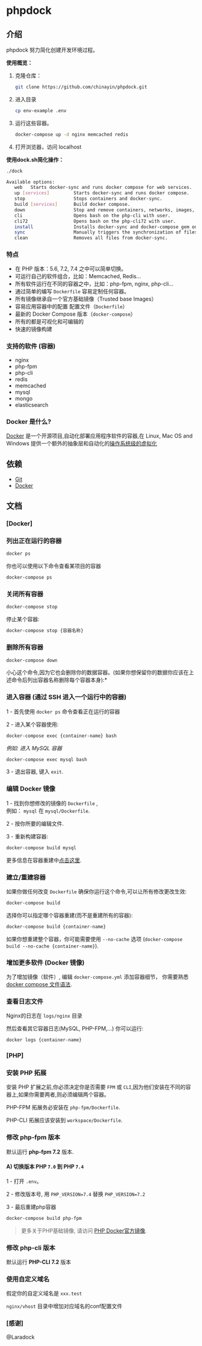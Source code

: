 # phpdock

<a name="Intro"></a>
## 介绍

phpdock 努力简化创建开发环境过程。

**使用概览：**

1. 克隆仓库：
    ```bash
    git clone https://github.com/chinayin/phpdock.git
    ```

2. 进入目录
    ```bash
    cp env-example .env
    ```

3. 运行这些容器。
    ```bash
    docker-compose up -d nginx memcached redis
    ```

4. 打开浏览器，访问 localhost

**使用dock.sh简化操作：**
```bash
./dock

Available options:
   web   Starts docker-sync and runs docker compose for web services.
   up [services]         Starts docker-sync and runs docker compose.
   stop                  Stops containers and docker-sync.
   build [services]      Build docker compose.
   down                  Stop and remove containers, networks, images, and volumes and docker-sync.
   cli                   Opens bash on the php-cli with user.
   cli72                 Opens bash on the php-cli72 with user.
   install               Installs docker-sync and docker-compose gem on the host machine.
   sync                  Manually triggers the synchronization of files.
   clean                 Removes all files from docker-sync.

```

<a name="features"></a>
### 特点

- 在 PHP 版本：5.6, 7.2, 7.4 之中可以简单切换。
- 可运行自己的软件组合，比如：Memcached, Redis...
- 所有软件运行在不同的容器之中，比如：php-fpm, nginx, php-cli...
- 通过简单的编写 `Dockerfile` 容易定制任何容器。
- 所有镜像继承自一个官方基础镜像（Trusted base Images）
- 容易应用容器中的配置 配置文件（`Dockerfile`）
- 最新的 Docker Compose 版本（`docker-compose`）
- 所有的都是可视化和可编辑的
- 快速的镜像构建

<a name="Supported-Containers"></a>
### 支持的软件 (容器)

- nginx
- php-fpm
- php-cli
- redis
- memcached
- mysql
- mongo
- elasticsearch

<a name="what-is-docker"></a>
### Docker 是什么?

[Docker](https://www.docker.com) 是一个开源项目,自动化部署应用程序软件的容器,在 Linux, Mac OS and Windows 提供一个额外的抽象层和自动化的[操作系统级的虚拟化](https://en.wikipedia.org/wiki/Operating-system-level_virtualization)

<a name="Requirements"></a>
## 依赖

- [Git](https://git-scm.com/downloads)       
- [Docker](https://www.docker.com/products/docker/)

<a name="Documentation"></a>
## 文档

<a name="Docker"></a>
### [Docker]

<a name="List-current-running-Containers"></a>
### 列出正在运行的容器
```bash
docker ps
```

你也可以使用以下命令查看某项目的容器
```bash
docker-compose ps
```

<a name="Close-all-running-Containers"></a>
### 关闭所有容器
```bash
docker-compose stop
```

停止某个容器:

```bash
docker-compose stop {容器名称}
```

<a name="Delete-all-existing-Containers"></a>
### 删除所有容器
```bash
docker-compose down
```

小心这个命令,因为它也会删除你的数据容器。(如果你想保留你的数据你应该在上述命令后列出容器名称删除每个容器本身):*

<a name="Enter-Container"></a>
### 进入容器 (通过 SSH 进入一个运行中的容器)

1 - 首先使用 `docker ps` 命令查看正在运行的容器

2 - 进入某个容器使用:

```bash
docker-compose exec {container-name} bash
```

*例如: 进入 MySQL 容器*

```bash
docker-compose exec mysql bash
```

3 - 退出容器, 键入 `exit`.


<a name="Edit-a-Docker-Image"></a>
### 编辑 Docker 镜像

1 - 找到你想修改的镜像的 `Dockerfile` ,
<br>
例如： `mysql` 在 `mysql/Dockerfile`.

2 - 按你所要的编辑文件.

3 - 重新构建容器:

```bash
docker-compose build mysql
```

更多信息在容器重建中[点击这里](#Build-Re-build-Containers).

<a name="Build-Re-build-Containers"></a>
### 建立/重建容器

如果你做任何改变 `Dockerfile` 确保你运行这个命令,可以让所有修改更改生效:

```bash
docker-compose build
```

选择你可以指定哪个容器重建(而不是重建所有的容器):

```bash
docker-compose build {container-name}
```

如果你想重建整个容器，你可能需要使用 `--no-cache` 选项  (`docker-compose build --no-cache {container-name}`).

<a name="Add-Docker-Images"></a>
### 增加更多软件 (Docker 镜像)

为了增加镜像（软件）, 编辑 `docker-compose.yml` 添加容器细节， 你需要熟悉 [docker compose 文件语法](https://docs.docker.com/compose/compose-file/).

<a name="View-the-Log-files"></a>
### 查看日志文件
Nginx的日志在 `logs/nginx` 目录

然后查看其它容器日志(MySQL, PHP-FPM,...) 你可以运行:

```bash
docker logs {container-name}
```

<a name="PHP"></a>
### [PHP]

<a name="Install-PHP-Extensions"></a>
### 安装 PHP 拓展

安装 PHP 扩展之前,你必须决定你是否需要 `FPM` 或 `CLI`,因为他们安装在不同的容器上,如果你需要两者,则必须编辑两个容器。

PHP-FPM 拓展务必安装在 `php-fpm/Dockerfile`.

PHP-CLI 拓展应该安装到 `workspace/Dockerfile`.

<a name="Change-the-PHP-FPM-Version"></a>
### 修改 php-fpm 版本
默认运行 **php-fpm 7.2** 版本.

#### A) 切换版本 PHP `7.0` 到 PHP `7.4`

1 - 打开 `.env`。

2 - 修改版本号, 用 `PHP_VERSION=7.4` 替换 `PHP_VERSION=7.2`

3 - 最后重建php容器

```bash
docker-compose build php-fpm
```

> 更多关于PHP基础镜像, 请访问 [PHP Docker官方镜像](https://hub.docker.com/_/php/).


<a name="Change-the-PHP-CLI-Version"></a>
### 修改 php-cli 版本
默认运行 **PHP-CLI 7.2** 版本

<a name="Use-custom-Domain"></a>
### 使用自定义域名

假定你的自定义域名是 `xxx.test`

`nginx/vhost` 目录中增加对应域名的conf配置文件

<a name="Thanks"></a>
### [感谢]

@Laradock
